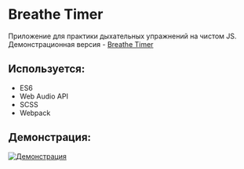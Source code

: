 # Breathe Timer

Приложение для практики дыхательных упражнений на чистом JS.   
Демонстрационная версия - [Breathe Timer](https://breathe-timer.web.app/) 

## Используется:

* ES6
* Web Audio API
* SCSS
* Webpack

## Демонстрация: 
[![Демонстрация](https://s7.gifyu.com/images/budget-app-2.gif)](https://gifyu.com/image/cNBU)
